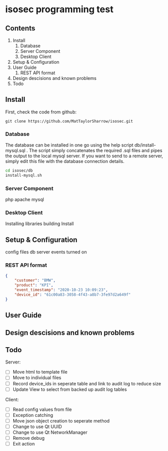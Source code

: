 # isosec programming test


## Contents ##

1. Install
   1. Database
   1. Server Component
   1. Desktop Client
1. Setup & Configuration
1. User Guide
   1. REST API format
1. Design descisions and known problems
1. Todo

## Install ##

First, check the code from github:

    git clone https://github.com/MatTaylorSharrow/isosec.git

### Database ###

The database can be installed in one go using the help script db/install-mysql.sql .  The script simply concatenates the required .sql files and pipes the output to the local mysql server.  If you want to send to a remote server, simply edit this file with the database connection details.

```bash
cd isosec/db
install-mysql.sh
```

### Server Component ###

php
apache
mysql

### Desktop Client ###

Installing libraries
building
Install


## Setup & Configuration ##
config files
db server events turned on

### REST API format ###

```json
{
	"customer": "BMW",
	"product": "KPI", 
	"event_timestamp": "2020-10-23 10:09:23", 
	"device_id": "61c00a83-3058-4f43-a8b7-3fe97d2a649f"
}
```

## User Guide ##


## Design descisions and known problems ##


## Todo ##

Server:
- [ ] Move html to template file
- [ ] Move to individual files 
- [ ] Record device_ids in seperate table and link to audit log to reduce size
- [ ] Update View to select from backed up audit log tables

Client:
- [ ] Read config values from file
- [ ] Exception catching
- [ ] Move json object creation to seperate method
- [ ] Change to use Qt UUID
- [ ] Change to use Qt NetworkManager
- [ ] Remove debug
- [ ] Exit action
